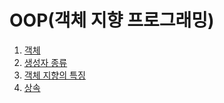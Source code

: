 # OOP(객체 지향 프로그래밍)
1. [객체](./ObjectOriented.md)
2. [생성자 종류](./Constructors.md)
3. [객체 지향의 특징](./CharacteristicsOfOOP.md)
4. [상속](./Inheritance.md)